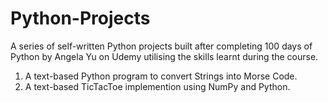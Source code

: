 # Python-Projects
A series of self-written Python projects built after completing 100 days of Python by Angela Yu on Udemy utilising the skills learnt during the course.

1. A text-based Python program to convert Strings into Morse Code.
2. A text-based TicTacToe implemention using NumPy and Python.
